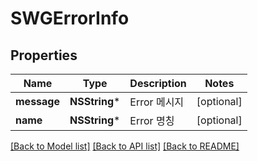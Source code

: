 # SWGErrorInfo

## Properties
Name | Type | Description | Notes
------------ | ------------- | ------------- | -------------
**message** | **NSString*** | Error 메시지 | [optional] 
**name** | **NSString*** | Error 명칭 | [optional] 

[[Back to Model list]](../README.md#documentation-for-models) [[Back to API list]](../README.md#documentation-for-api-endpoints) [[Back to README]](../README.md)


